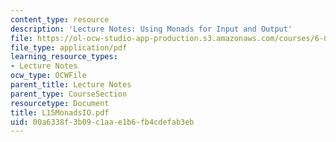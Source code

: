 ```yaml
---
content_type: resource
description: 'Lecture Notes: Using Monads for Input and Output'
file: https://ol-ocw-studio-app-production.s3.amazonaws.com/courses/6-827-multithreaded-parallelism-languages-and-compilers-fall-2002/00a6338f3b09c1aae1b6fb4cdefab3eb_L15MonadsIO.pdf
file_type: application/pdf
learning_resource_types:
- Lecture Notes
ocw_type: OCWFile
parent_title: Lecture Notes
parent_type: CourseSection
resourcetype: Document
title: L15MonadsIO.pdf
uid: 00a6338f-3b09-c1aa-e1b6-fb4cdefab3eb
---
```

